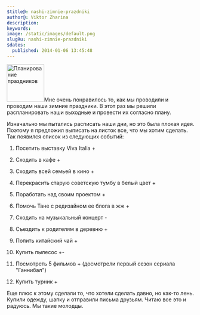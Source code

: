 ```yaml
---
$title@: nashi-zimnie-prazdniki
author@: Viktor Zharina
description: 
keywords: 
image: /static/images/default.png
slugRu: nashi-zimnie-prazdniki
$dates:
  published: 2014-01-06 13:45:48
---
```

<img src="http://torgsam.ru/wp-content/uploads/2012/09/Planirovanie-zakupok-300x280.jpg" width="100" height="auto" alt="Планирование праздников" class="alignleft" />Мне очень понравилось то, как мы проводили и проводим наши зимние праздники. В этот раз мы решили распланировать наши выходные и провести их согласно плану. 

Изначально мы пытались расписать наши дни, но это была плохая идея. Поэтому я предложил выписать на листок все, что мы хотим сделать. Так появился список из следующих событий:

1) Посетить выставку Viva Italia +

2) Сходить в кафе +

3) Сходить всей семьей в кино +

4) Перекрасить старую советскую тумбу в белый цвет +

5) Поработать над своим проектом +

6) Помочь Тане с редизайном ее блога в жж +

7) Сходить на музыкальный концерт -

8) Съездить к родителям в деревню +

9) Попить китайский чай +

10) Купить пылесос +-

11) Посмотреть 5 фильмов + (досмотрели первый сезон сериала "Ганнибал")

12) Купить турник +



Еще плюс к этому сделали то, что хотели сделать давно, но как-то лень. Купили одежду, шапку и отправили письма друзьям. Читаю все это и радуюсь. Мы такие молодцы.